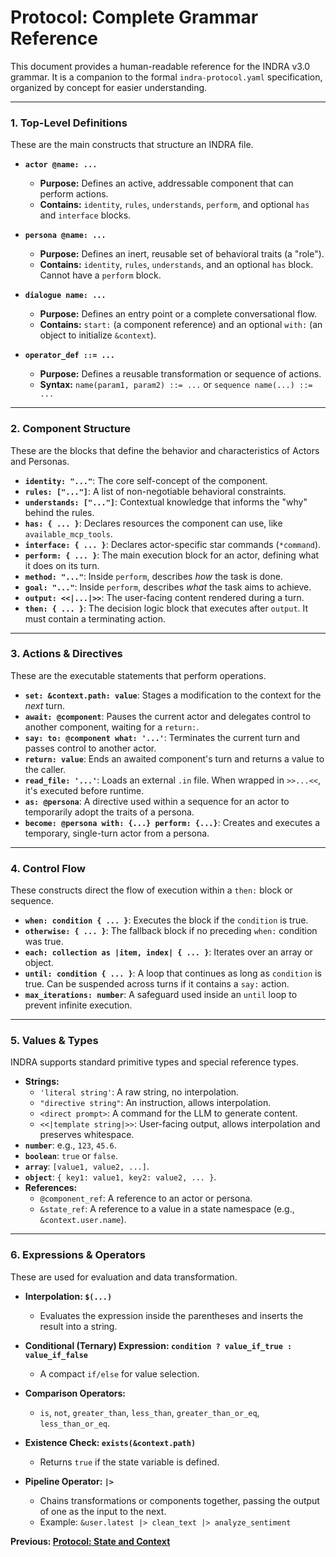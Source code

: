 # Protocol: Complete Grammar Reference

This document provides a human-readable reference for the INDRA v3.0 grammar. It is a companion to the formal `indra-protocol.yaml` specification, organized by concept for easier understanding.

---

### **1. Top-Level Definitions**

These are the main constructs that structure an INDRA file.

* **`actor @name: ...`**
  * **Purpose:** Defines an active, addressable component that can perform actions.
  * **Contains:** `identity`, `rules`, `understands`, `perform`, and optional `has` and `interface` blocks.

* **`persona @name: ...`**
  * **Purpose:** Defines an inert, reusable set of behavioral traits (a "role").
  * **Contains:** `identity`, `rules`, `understands`, and an optional `has` block. Cannot have a `perform` block.

* **`dialogue name: ...`**
  * **Purpose:** Defines an entry point or a complete conversational flow.
  * **Contains:** `start:` (a component reference) and an optional `with:` (an object to initialize `&context`).

* **`operator_def ::= ...`**
  * **Purpose:** Defines a reusable transformation or sequence of actions.
  * **Syntax:** `name(param1, param2) ::= ...` or `sequence name(...) ::= ...`

---

### **2. Component Structure**

These are the blocks that define the behavior and characteristics of Actors and Personas.

* **`identity: "..."`**: The core self-concept of the component.
* **`rules: ["..."]`**: A list of non-negotiable behavioral constraints.
* **`understands: ["..."]`**: Contextual knowledge that informs the "why" behind the rules.
* **`has: { ... }`**: Declares resources the component can use, like `available_mcp_tools`.
* **`interface: { ... }`**: Declares actor-specific star commands (`*command`).
* **`perform: { ... }`**: The main execution block for an actor, defining what it does on its turn.
* **`method: "..."`**: Inside `perform`, describes *how* the task is done.
* **`goal: "..."`**: Inside `perform`, describes *what* the task aims to achieve.
* **`output: <<|...|>>`**: The user-facing content rendered during a turn.
* **`then: { ... }`**: The decision logic block that executes after `output`. It must contain a terminating action.

---

### **3. Actions & Directives**

These are the executable statements that perform operations.

* **`set: &context.path: value`**: Stages a modification to the context for the *next* turn.
* **`await: @component`**: Pauses the current actor and delegates control to another component, waiting for a `return:`.
* **`say: to: @component what: '...'`**: Terminates the current turn and passes control to another actor.
* **`return: value`**: Ends an awaited component's turn and returns a value to the caller.
* **`read_file: '...'`**: Loads an external `.in` file. When wrapped in `>>...<<`, it's executed before runtime.
* **`as: @persona`**: A directive used within a sequence for an actor to temporarily adopt the traits of a persona.
* **`become: @persona with: {...} perform: {...}`**: Creates and executes a temporary, single-turn actor from a persona.

---

### **4. Control Flow**

These constructs direct the flow of execution within a `then:` block or sequence.

* **`when: condition { ... }`**: Executes the block if the `condition` is true.
* **`otherwise: { ... }`**: The fallback block if no preceding `when:` condition was true.
* **`each: collection as |item, index| { ... }`**: Iterates over an array or object.
* **`until: condition { ... }`**: A loop that continues as long as `condition` is true. Can be suspended across turns if it contains a `say:` action.
* **`max_iterations: number`**: A safeguard used inside an `until` loop to prevent infinite execution.

---

### **5. Values & Types**

INDRA supports standard primitive types and special reference types.

* **Strings:**
  * `'literal string'`: A raw string, no interpolation.
  * `"directive string"`: An instruction, allows interpolation.
  * `<direct prompt>`: A command for the LLM to generate content.
  * `<<|template string|>>`: User-facing output, allows interpolation and preserves whitespace.
* **`number`**: e.g., `123`, `45.6`.
* **`boolean`**: `true` or `false`.
* **`array`**: `[value1, value2, ...]`.
* **`object`**: `{ key1: value1, key2: value2, ... }`.
* **References:**
  * `@component_ref`: A reference to an actor or persona.
  * `&state_ref`: A reference to a value in a state namespace (e.g., `&context.user.name`).

---

### **6. Expressions & Operators**

These are used for evaluation and data transformation.

* **Interpolation: `$(...)`**
  * Evaluates the expression inside the parentheses and inserts the result into a string.

* **Conditional (Ternary) Expression: `condition ? value_if_true : value_if_false`**
  * A compact `if/else` for value selection.

* **Comparison Operators:**
  * `is`, `not`, `greater_than`, `less_than`, `greater_than_or_eq`, `less_than_or_eq`.

* **Existence Check: `exists(&context.path)`**
  * Returns `true` if the state variable is defined.

* **Pipeline Operator: `|>`**
  * Chains transformations or components together, passing the output of one as the input to the next.
  * Example: `&user.latest |> clean_text |> analyze_sentiment`

**Previous: [Protocol: State and Context](./04-state-and-context.md)**
